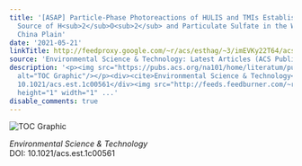 ```yaml
---
title: '[ASAP] Particle-Phase Photoreactions of HULIS and TMIs Establish a Strong
  Source of H<sub>2</sub>O<sub>2</sub> and Particulate Sulfate in the Winter North
  China Plain'
date: '2021-05-21'
linkTitle: http://feedproxy.google.com/~r/acs/esthag/~3/imEVKy22T64/acs.est.1c00561
source: 'Environmental Science & Technology: Latest Articles (ACS Publications)'
description: '<p><img src="https://pubs.acs.org/na101/home/literatum/publisher/achs/journals/content/esthag/0/esthag.ahead-of-print/acs.est.1c00561/20210521/images/medium/es1c00561_0006.gif"
  alt="TOC Graphic"/></p><div><cite>Environmental Science & Technology</cite></div><div>DOI:
  10.1021/acs.est.1c00561</div><img src="http://feeds.feedburner.com/~r/acs/esthag/~4/imEVKy22T64"
  height="1" width="1" ...'
disable_comments: true
---
```

<p><img src="https://pubs.acs.org/na101/home/literatum/publisher/achs/journals/content/esthag/0/esthag.ahead-of-print/acs.est.1c00561/20210521/images/medium/es1c00561_0006.gif" alt="TOC Graphic"/></p><div><cite>Environmental Science & Technology</cite></div><div>DOI: 10.1021/acs.est.1c00561</div><img src="http://feeds.feedburner.com/~r/acs/esthag/~4/imEVKy22T64" height="1" width="1" ...